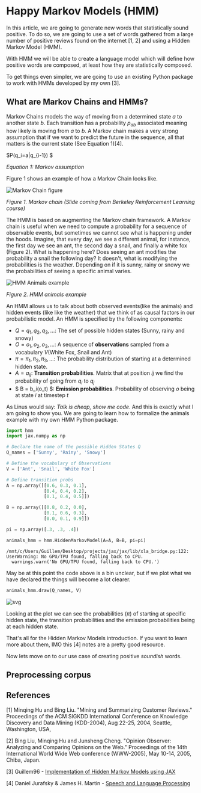 # Happy Markov Models (HMM)

In this article, we are going to generate new words that statistically sound positive. To do so, we are going to use a set of words gathered from a large number of positive reviews found on the internet [1, 2] and using a Hidden Markov Model (HMM).

With HMM we will be able to create a language model which will define how positive words are composed, at least how they are statistically composed.

To get things even simpler, we are going to use an existing Python package to work with HMMs developed by my own [3].

## What are Markov Chains and HMMs?

Markov Chains models the way of moving from a determined state $a$ to another state $b$. Each transition has a probability $p_{ab}$ associated meaning how likely is moving from $a$ to $b$. A Markov chain makes a very strong assumption that if we want to predict the future in the sequence, all that matters is the current state (See Equation 1)[4]. 

$P(q_i=a|q_{i-1}) $

*Equation 1: Markov assumption*

Figure 1 shows an example of how a Markov Chain looks like.

![Markov Chain figure](https://raw.githubusercontent.com/Guillem96/jax-hidden-markov-model/img/mdp.jpg)

*Figure 1. Markov chain (Slide coming from Berkeley Reinforcement Learning course)*

The HMM is based on augmenting the Markov chain framework. A Markov chain is useful when we need to compute a probability for a sequence of observable events, but sometimes we cannot see what is happening under the hoods. Imagine, that every day, we see a different animal, for instance, the first day we see an ant, the second day a snail, and finally a white fox (Figure 2). What is happening here? Does seeing an ant modifies the probability a snail the following day? It doesn't, what is modifying the probabilities is the weather. Depending on if it is sunny, rainy or snowy we the probabilities of seeing a specific animal varies.

![HMM Animals example](https://raw.githubusercontent.com/Guillem96/jax-hidden-markov-model/img/HMM%20Example.png)

*Figure 2. HMM animals example*

An HMM allows us to talk about both observed events(like the animals) and hidden events (like like the weather) that we think of as causal factors in our probabilistic model.  An HMM is specified by the following components:

- $Q = q_1, q_2, q_3, ...$: The set of possible hidden states (Sunny, rainy and snowy)
- $O = o_1, o_2, o_3, ...$: A sequence of **observations** sampled from a vocabulary $V$(White Fox, Snail and Ant)
- $\pi = \pi_1, \pi_2, \pi_3,...$: The probability distribution of starting at a determined hidden state.
- $A = a_{ij}$: **Transition probabilities**. Matrix that at position $ij$ we find the probability of going from $q_i$ to $q_j$
- $ B = b_i(o_t) $: **Emission probabilities**. Probability of observing $o$ being at state $i$ at timestep $t$

As Linus would say: *Talk is cheap, show me code*. And this is exactly what I am going to show you. We are going to learn how to formalize the animals example with my own HMM Python package.


```python
import hmm
import jax.numpy as np

# Declare the name of the possible Hidden States Q
Q_names = ['Sunny', 'Rainy', 'Snowy']

# Define the vocabulary of Observations
V = ['Ant', 'Snail', 'White Fox']

# Define transition probs
A = np.array([[0.6, 0.3, 0.1],
              [0.4, 0.4, 0.2],
              [0.1, 0.4, 0.5]])

B = np.array([[0.8, 0.2, 0.0],
              [0.1, 0.6, 0.3],
              [0.0, 0.1, 0.9]])

pi = np.array([.3, .3, .4])

animals_hmm = hmm.HiddenMarkovModel(A=A, B=B, pi=pi)
```

    /mnt/c/Users/Guillem/Desktop/projects/jax/jax/lib/xla_bridge.py:122: UserWarning: No GPU/TPU found, falling back to CPU.
      warnings.warn('No GPU/TPU found, falling back to CPU.')


May be at this point the code above is a bin unclear, but if we plot what we have declared the things will become a lot clearer.


```python
animals_hmm.draw(Q_names, V)
```




![svg](https://raw.githubusercontent.com/Guillem96/jax-hidden-markov-model/HMM%20Blog%20post_files/HMM%20Blog%20post_3_0.svg)



Looking at the plot we can see the probabilities ($\pi$) of starting at specific hidden state, the transition probabilities and the emission probabilities being at each hidden state.

That's all for the Hidden Markov Models introduction. If you want to learn more about them, IMO this [4] notes are a pretty good resource.

Now lets move on to our use case of creating positive *soundish* words.

## Preprocessing corpus

## References

[1] Minqing Hu and Bing Liu. "Mining and Summarizing Customer Reviews." 
       Proceedings of the ACM SIGKDD International Conference on Knowledge 
       Discovery and Data Mining (KDD-2004), Aug 22-25, 2004, Seattle, 
       Washington, USA, 

[2] Bing Liu, Minqing Hu and Junsheng Cheng. "Opinion Observer: Analyzing 
       and Comparing Opinions on the Web." Proceedings of the 14th 
       International World Wide Web conference (WWW-2005), May 10-14, 
       2005, Chiba, Japan.

[3] Guillem96 - [Implementation of Hidden Markov Models using JAX](https://github.com/Guillem96/jax-hidden-markov-model)

[4] Daniel Jurafsky & James H. Martin - [Speech and Language Processing](https://web.stanford.edu/~jurafsky/slp3/A.pdf)
